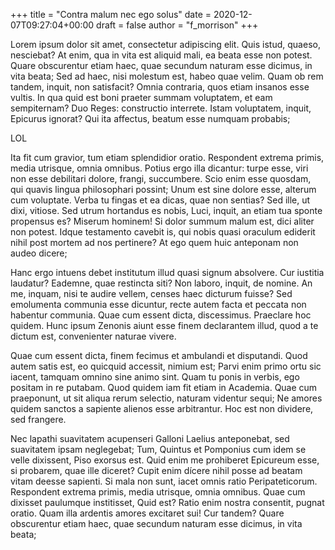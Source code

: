+++
title = "Contra malum nec ego solus"
date = 2020-12-07T09:27:04+00:00
draft = false
author = "f_morrison"
+++

Lorem ipsum dolor sit amet, consectetur adipiscing elit. Quis istud, quaeso,
nesciebat? At enim, qua in vita est aliquid mali, ea beata esse non potest.
Quare obscurentur etiam haec, quae secundum naturam esse dicimus, in vita
beata; Sed ad haec, nisi molestum est, habeo quae velim. Quam ob rem tandem,
inquit, non satisfacit? Omnia contraria, quos etiam insanos esse vultis. In qua
quid est boni praeter summam voluptatem, et eam sempiternam? Duo Reges:
constructio interrete. Istam voluptatem, inquit, Epicurus ignorat? Qui ita
affectus, beatum esse numquam probabis;

LOL

Ita fit cum gravior, tum etiam splendidior oratio. Respondent extrema primis,
media utrisque, omnia omnibus. Potius ergo illa dicantur: turpe esse, viri non
esse debilitari dolore, frangi, succumbere. Scio enim esse quosdam, qui quavis
lingua philosophari possint; Unum est sine dolore esse, alterum cum voluptate.
Verba tu fingas et ea dicas, quae non sentias? Sed ille, ut dixi, vitiose. Sed
utrum hortandus es nobis, Luci, inquit, an etiam tua sponte propensus es?
Miserum hominem! Si dolor summum malum est, dici aliter non potest. Idque
testamento cavebit is, qui nobis quasi oraculum ediderit nihil post mortem ad
nos pertinere? At ego quem huic anteponam non audeo dicere;

Hanc ergo intuens debet institutum illud quasi signum absolvere. Cur iustitia
laudatur? Eademne, quae restincta siti? Non laboro, inquit, de nomine. An me,
inquam, nisi te audire vellem, censes haec dicturum fuisse? Sed emolumenta
communia esse dicuntur, recte autem facta et peccata non habentur communia.
Quae cum essent dicta, discessimus. Praeclare hoc quidem. Hunc ipsum Zenonis
aiunt esse finem declarantem illud, quod a te dictum est, convenienter naturae
vivere.

Quae cum essent dicta, finem fecimus et ambulandi et disputandi. Quod autem
satis est, eo quicquid accessit, nimium est; Parvi enim primo ortu sic iacent,
tamquam omnino sine animo sint. Quam tu ponis in verbis, ego positam in re
putabam. Quod quidem iam fit etiam in Academia. Quae cum praeponunt, ut sit
aliqua rerum selectio, naturam videntur sequi; Ne amores quidem sanctos a
sapiente alienos esse arbitrantur. Hoc est non dividere, sed frangere.

Nec lapathi suavitatem acupenseri Galloni Laelius anteponebat, sed suavitatem
ipsam neglegebat; Tum, Quintus et Pomponius cum idem se velle dixissent, Piso
exorsus est. Quid enim me prohiberet Epicureum esse, si probarem, quae ille
diceret? Cupit enim dícere nihil posse ad beatam vitam deesse sapienti. Si mala
non sunt, iacet omnis ratio Peripateticorum. Respondent extrema primis, media
utrisque, omnia omnibus. Quae cum dixisset paulumque institisset, Quid est?
Ratio enim nostra consentit, pugnat oratio. Quam illa ardentis amores excitaret
sui! Cur tandem? Quare obscurentur etiam haec, quae secundum naturam esse
dicimus, in vita beata;
